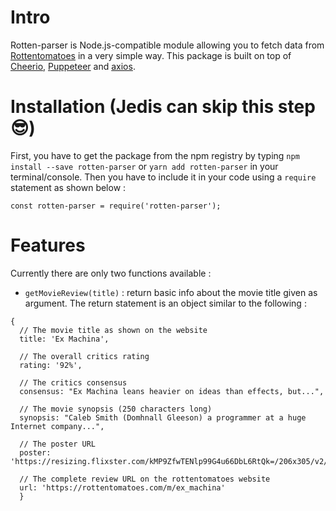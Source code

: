# Intro

Rotten-parser is Node.js-compatible module allowing you to fetch data from [Rottentomatoes](https://www.rottentomatoes.com) in a very simple way. This package is built on top of [Cheerio](https://github.com/cheeriojs/cheerio), [Puppeteer](https://github.com/puppeteer/puppeteer) and [axios](https://github.com/axios/axios).

# Installation (Jedis can skip this step :sunglasses:)

First, you have to get the package from the npm registry by typing `npm install --save rotten-parser` or `yarn add rotten-parser` in your terminal/console. Then you have to include it in your code using a `require` statement as shown below :

`const rotten-parser = require('rotten-parser');`

# Features

Currently there are only two functions available :

- `getMovieReview(title)` : return basic info about the movie title given as argument. The return statement is an object similar to the following :

```
{
  // The movie title as shown on the website
  title: 'Ex Machina',

  // The overall critics rating
  rating: '92%',

  // The critics consensus
  consensus: "Ex Machina leans heavier on ideas than effects, but...",

  // The movie synopsis (250 characters long)
  synopsis: "Caleb Smith (Domhnall Gleeson) a programmer at a huge Internet company...",

  // The poster URL
  poster: 'https://resizing.flixster.com/kMP9ZfwTENlp99G4u66DbL6RtQk=/206x305/v2/https://flxt.tmsimg.com/assets/p11007806_p_v10_ag.jpg',

  // The complete review URL on the rottentomatoes website
  url: 'https://rottentomatoes.com/m/ex_machina'
  }
  ```
